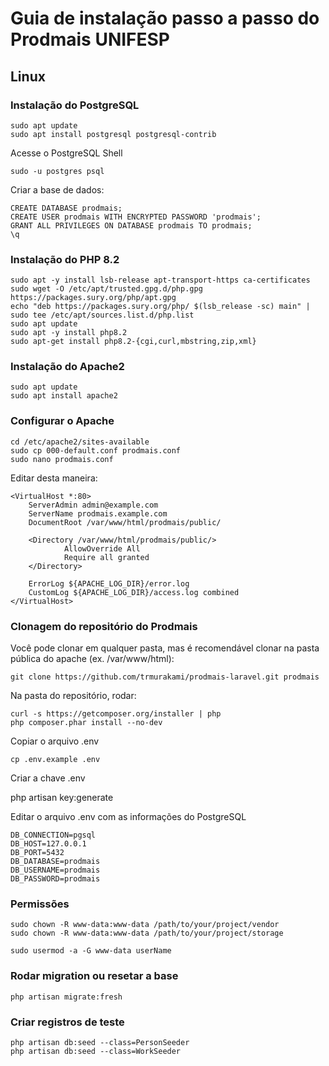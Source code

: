 # Guia de instalação passo a passo do Prodmais UNIFESP

## Linux

### Instalação do PostgreSQL

    sudo apt update
    sudo apt install postgresql postgresql-contrib

Acesse o PostgreSQL Shell

    sudo -u postgres psql

Criar a base de dados:

    CREATE DATABASE prodmais;
    CREATE USER prodmais WITH ENCRYPTED PASSWORD 'prodmais';
    GRANT ALL PRIVILEGES ON DATABASE prodmais TO prodmais;
    \q

### Instalação do PHP 8.2

    sudo apt -y install lsb-release apt-transport-https ca-certificates
    sudo wget -O /etc/apt/trusted.gpg.d/php.gpg https://packages.sury.org/php/apt.gpg
    echo "deb https://packages.sury.org/php/ $(lsb_release -sc) main" | sudo tee /etc/apt/sources.list.d/php.list
    sudo apt update
    sudo apt -y install php8.2
    sudo apt-get install php8.2-{cgi,curl,mbstring,zip,xml}

### Instalação do Apache2

    sudo apt update
    sudo apt install apache2

### Configurar o Apache

    cd /etc/apache2/sites-available
    sudo cp 000-default.conf prodmais.conf
    sudo nano prodmais.conf

Editar desta maneira:

    <VirtualHost *:80>
        ServerAdmin admin@example.com
        ServerName prodmais.example.com
        DocumentRoot /var/www/html/prodmais/public/

        <Directory /var/www/html/prodmais/public/>
                AllowOverride All
                Require all granted
        </Directory>

        ErrorLog ${APACHE_LOG_DIR}/error.log
        CustomLog ${APACHE_LOG_DIR}/access.log combined
    </VirtualHost>

### Clonagem do repositório do Prodmais

Você pode clonar em qualquer pasta, mas é recomendável clonar na pasta pública do apache (ex. /var/www/html):

    git clone https://github.com/trmurakami/prodmais-laravel.git prodmais

Na pasta do repositório, rodar:

    curl -s https://getcomposer.org/installer | php
    php composer.phar install --no-dev

Copiar o arquivo .env

    cp .env.example .env

Criar a chave .env

php artisan key:generate

Editar o arquivo .env com as informações do PostgreSQL

    DB_CONNECTION=pgsql
    DB_HOST=127.0.0.1
    DB_PORT=5432
    DB_DATABASE=prodmais
    DB_USERNAME=prodmais
    DB_PASSWORD=prodmais

### Permissões

    sudo chown -R www-data:www-data /path/to/your/project/vendor
    sudo chown -R www-data:www-data /path/to/your/project/storage

    sudo usermod -a -G www-data userName

### Rodar migration ou resetar a base

    php artisan migrate:fresh

### Criar registros de teste

    php artisan db:seed --class=PersonSeeder
    php artisan db:seed --class=WorkSeeder
